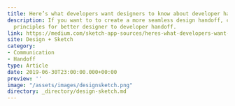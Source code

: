 ```yaml
---
title: Here’s what developers want designers to know about developer handoff
description: If you want to to create a more seamless design handoff, consider these seven
  principles for better designer to developer handoff.
link: https://medium.com/sketch-app-sources/heres-what-developers-want-designers-to-know-about-developer-handoff-abstract-e0e21e8ba1e8
site: Design + Sketch
category:
- Communication
- Handoff
type: Article
date: 2019-06-30T23:00:00.000+00:00
preview: ''
image: "/assets/images/designsketch.png"
directory: _directory/design-sketch.md
---
```

